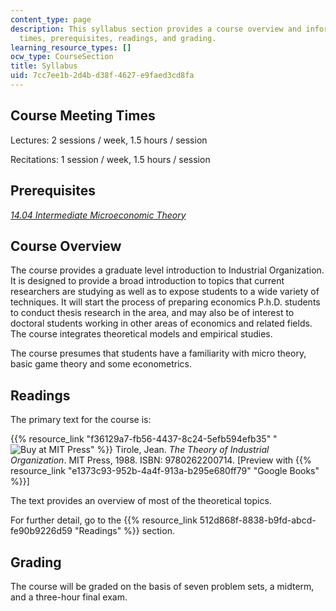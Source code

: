 ```yaml
---
content_type: page
description: This syllabus section provides a course overview and information on meeting
  times, prerequisites, readings, and grading.
learning_resource_types: []
ocw_type: CourseSection
title: Syllabus
uid: 7cc7ee1b-2d4b-d38f-4627-e9faed3cd8fa
---
```


Course Meeting Times
--------------------

Lectures: 2 sessions / week, 1.5 hours / session

Recitations: 1 session / week, 1.5 hours / session

Prerequisites
-------------

[_14.04 Intermediate Microeconomic Theory_](/courses/14-04-intermediate-microeconomic-theory-fall-2006)

Course Overview
---------------

The course provides a graduate level introduction to Industrial Organization. It is designed to provide a broad introduction to topics that current researchers are studying as well as to expose students to a wide variety of techniques. It will start the process of preparing economics P.h.D. students to conduct thesis research in the area, and may also be of interest to doctoral students working in other areas of economics and related fields. The course integrates theoretical models and empirical studies.

The course presumes that students have a familiarity with micro theory, basic game theory and some econometrics.

Readings
--------

The primary text for the course is:

{{% resource_link "f36129a7-fb56-4437-8c24-5efb594efb35" "![Buy at MIT Press](/images/mp_logo.gif)" %}} Tirole, Jean. _The Theory of Industrial Organization_. MIT Press, 1988. ISBN: 9780262200714. \[Preview with {{% resource_link "e1373c93-952b-4a4f-913a-b295e680ff79" "Google Books" %}}\]

The text provides an overview of most of the theoretical topics.

For further detail, go to the {{% resource_link 512d868f-8838-b9fd-abcd-fe90b9226d59 "Readings" %}} section.

Grading
-------

The course will be graded on the basis of seven problem sets, a midterm, and a three-hour final exam.